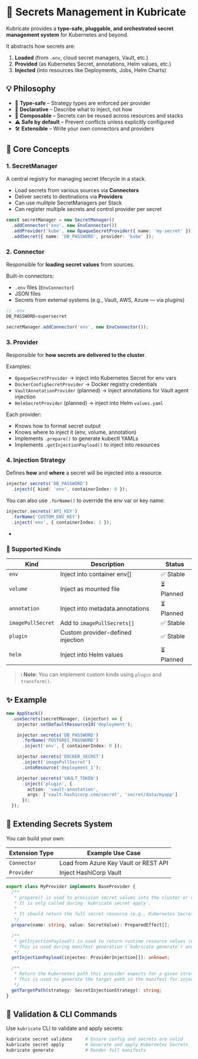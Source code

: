 # 🔐 Secrets Management in Kubricate

Kubricate provides a **type-safe, pluggable, and orchestrated secret management system** for Kubernetes and beyond.


It abstracts how secrets are:
1. **Loaded** (from `.env`, cloud secret managers, Vault, etc.)
2. **Provided** (as Kubernetes Secret, annotations, Helm values, etc.)
3. **Injected** (into resources like Deployments, Jobs, Helm Charts)


## 💡 Philosophy

- 🧠 **Type-safe** – Strategy types are enforced per provider
- 🔁 **Declarative** – Describe what to inject, not how
- 🧩 **Composable** – Secrets can be reused across resources and stacks
- ⚠️ **Safe by default** – Prevent conflicts unless explicitly configured
- 🛠️ **Extensible** – Write your own connectors and providers


## 🧱 Core Concepts

### 1. **SecretManager**
A central registry for managing secret lifecycle in a stack.

- Load secrets from various sources via **Connectors**
- Deliver secrets to destinations via **Providers**
- Can use mulitple SecretManagers per Stack
- Can register multiple secrets and control provider per secret

```ts
const secretManager = new SecretManager()
  .addConnector('env', new EnvConnector())
  .addProvider('kube', new OpaqueSecretProvider({ name: 'my-secret' }))
  .addSecret({ name: 'DB_PASSWORD', provider: 'kube' });
```

### 2. **Connector**
Responsible for **loading secret values** from sources.

Built-in connectors:
- `.env` files (`EnvConnector`)
- JSON files
- Secrets from external systems (e.g., Vault, AWS, Azure — via plugins)

```ts
// .env
DB_PASSWORD=supersecret
```

```ts
secretManager.addConnector('env', new EnvConnector());
```



### 3. **Provider**
Responsible for **how secrets are delivered to the cluster**.

Examples:
- `OpaqueSecretProvider` → inject into Kubernetes Secret for env vars
- `DockerConfigSecretProvider` → Docker registry credentials
- `VaultAnnotationProvider` (planned) → inject annotations for Vault agent injection
- `HelmSecretProvider` (planned) → inject into Helm `values.yaml`

Each provider:
- Knows how to format secret output
- Knows where to inject it (env, volume, annotation)
- Implements `.prepare()` to generate kubectl YAMLs
- Implements `.getInjectionPayload()` to inject into resources


### 4. **Injection Strategy**
Defines **how** and **where** a secret will be injected into a resource.

```ts
injector.secrets('DB_PASSWORD')
  .inject({ kind: 'env', containerIndex: 0 });
```

You can also use `.forName()` to override the env var or key name:

```ts
injector.secrets('API_KEY')
  .forName('CUSTOM_ENV_KEY')
  .inject('env', { containerIndex: 1 });
```

- 
### 🧪 Supported Kinds

| Kind              | Description                       | Status    |
| ----------------- | --------------------------------- | --------- |
| `env`             | Inject into container env[]       | ✅ Stable  |
| `volume`          | Inject as mounted file            | ⏳ Planned |
| `annotation`      | Inject into metadata.annotations  | ⏳ Planned |
| `imagePullSecret` | Add to `imagePullSecrets[]`       | ✅ Stable  |
| `plugin`          | Custom provider-defined injection | ✅ Stable  |
| `helm`            | Inject into Helm values           | ⏳ Planned |

> ℹ️ **Note**: You can implement custom kinds using `plugin` and `transform()`.


## ✨ Example

```ts
new AppStack()
  .useSecrets(secretManager, (injector) => {
    injector.setDefaultResourceId('deployment');

    injector.secrets('DB_PASSWORD')
      .forName('POSTGRES_PASSWORD')
      .inject('env', { containerIndex: 0 });

    injector.secrets('DOCKER_SECRET')
      .inject('imagePullSecret')
      .intoResource('deployment_1');

    injector.secrets('VAULT_TOKEN')
      .inject('plugin', {
        action: 'vault-annotation',
        args: ['vault.hashicorp.com/secret', 'secret/data/myapp']
      });
  });
```
## 🧩 Extending Secrets System

You can build your own:

| Extension Type | Example Use Case                      |
| -------------- | ------------------------------------- |
| `Connector`       | Load from Azure Key Vault or REST API |
| `Provider`     | Inject HashiCorp Vault                |

```ts
export class MyProvider implements BaseProvider {
  /**
   * prepare() is used to provision secret values into the cluster or remote backend.
   * It is only called during `kubricate secret apply`.
   *
   * It should return the full secret resource (e.g., Kubernetes Secret, Vault payload).
   */
  prepare(name: string, value: SecretValue): PreparedEffect[];

  /**
   * getInjectionPayload() is used to return runtime resource values (e.g., container.env).
   * This is used during manifest generation (`kubricate generate`) and must be pure.
   */
  getInjectionPayload(injectes: ProviderInjection[]): unknown;

  /**
   * Return the Kubernetes path this provider expects for a given strategy.
   * This is used to generate the target path in the manifest for injection.
   */
  getTargetPath(strategy: SecretInjectionStrategy): string;
}
```


## 🧪 Validation & CLI Commands

Use `kubricate` CLI to validate and apply secrets:

```bash
kubricate secret validate     # Ensure config and secrets are valid
kubricate secret apply        # Generate and apply Kubernetes Secrets
kubricate generate            # Render full manifests
```
